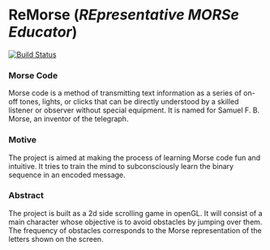 # ReMorse  (_REpresentative MORSe Educator_)
[![Build Status](https://travis-ci.com/RaghavaDhanya/ReMorse.svg?token=ZdVZPoHAtDUzhsKvcU44&branch=master)](https://travis-ci.com/RaghavaDhanya/ReMorse)
### Morse Code 

Morse code is a method of transmitting text information as a series of on-off tones, lights, or clicks that can be directly understood by a skilled listener or observer without special equipment. It is named for Samuel F. B. Morse, an inventor of the telegraph. 

### Motive 

The project is aimed at making the process of learning Morse code fun and intuitive. It tries to train the mind to subconsciously learn the binary sequence in an encoded message. 

### Abstract 

The project is built as a 2d side scrolling game in openGL. It will consist of a main character whose objective is to avoid obstacles by jumping over them. The frequency of obstacles corresponds to the Morse representation of the letters shown on the screen. 
